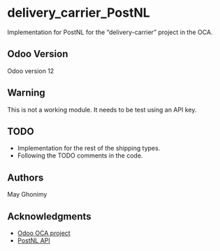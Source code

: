 # delivery_carrier_PostNL
Implementation for PostNL for the “delivery-carrier” project in the OCA.

## Odoo Version
Odoo version 12

## Warning
This is not a working module. It needs to be test using an API key.

## TODO
* Implementation for the rest of the shipping types.
* Following the TODO comments in the code.

## Authors
May Ghonimy

## Acknowledgments
* [Odoo OCA project](https://github.com/OCA/delivery-carrier/tree/12.0)
* [PostNL API](https://developer.postnl.nl/#/All)

